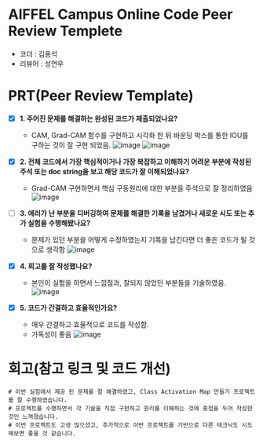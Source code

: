 # AIFFEL Campus Online Code Peer Review Templete
- 코더 : 김용석
- 리뷰어 : 성연우


# PRT(Peer Review Template)
- [X]  **1. 주어진 문제를 해결하는 완성된 코드가 제출되었나요?**
    - CAM, Grad-CAM 함수를 구현하고 시각화 한 뒤 바운딩 박스를 통한 IOU를 구하는 것이 잘 구현 되었음.
      ![image](https://github.com/user-attachments/assets/68658be8-825c-49ab-a65b-f4712363fbaa)
      ![image](https://github.com/user-attachments/assets/b27f4ec5-36b2-43a9-9953-163924401a32)


    
- [X]  **2. 전체 코드에서 가장 핵심적이거나 가장 복잡하고 이해하기 어려운 부분에 작성된 
주석 또는 doc string을 보고 해당 코드가 잘 이해되었나요?**
    - Grad-CAM 구현하면서 핵심 구동원리에 대한 부분을 주석으로 잘 정리하였음
      ![image](https://github.com/user-attachments/assets/441dbf1b-d14b-4995-8045-3799f0d3efc8)

- [ ]  **3. 에러가 난 부분을 디버깅하여 문제를 해결한 기록을 남겼거나
새로운 시도 또는 추가 실험을 수행해봤나요?**
    - 문제가 있던 부분을 어떻게 수정하였는지 기록을 남긴다면 더 좋은 코드가 될 것으로 생각함 
      ![image](https://github.com/user-attachments/assets/b238233f-9ce5-4524-91f4-2cb942067c1c)

        
- [X]  **4. 회고를 잘 작성했나요?**
    - 본인이 실험을 하면서 느낌점과, 잘되지 않았던 부분들을 기술하였음.
      ![image](https://github.com/user-attachments/assets/3b59a182-3730-4082-a8b7-d0a25083e917)

        
- [X]  **5. 코드가 간결하고 효율적인가요?**
    - 매우 간결하고 효율적으로 코드를 작성함.
    - 가독성이 좋음
      ![image](https://github.com/user-attachments/assets/61ccd411-833f-45c4-a6af-c8455cca80c2)


# 회고(참고 링크 및 코드 개선)
```
# 이번 실험에서 제공 된 문제를 잘 해결하였고, Class Activation Map 만들기 프로젝트를 잘 수행하였습니다.
# 프로젝트를 수행하면서 각 기술을 직접 구현하고 원리를 이해하는 것에 중점을 두어 작성한것인 느껴졌습니다.
# 이번 프로젝트도 고생 많으셨고, 추가적으로 이번 프로젝트를 기반으로 다른 테크닉도 시도해보면 좋을 것 같습니다. 
```
